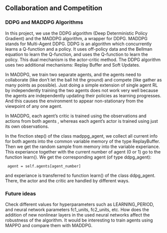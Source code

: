 ## Collaboration and Competition

### DDPG and MADDPG Algorithms
In this project, we use the DDPG algorithm (Deep Deterministic Policy Gradient) and the MADDPG algorithm,
a wrapper for DDPG. MADDPG stands for Multi-Agent DDPG. DDPG is an algorithm which concurrently learns
a Q-function and a policy. It uses off-policy data and the Bellman equation to learn the Q-function, and uses
the Q-function to learn the policy. This dual mechanism is the actor-critic method. The DDPG algorithm uses
two additional mechanisms: Replay Buffer and Soft Updates.

In MADDPG, we train two separate agents, and the agents need to collaborate (like don’t let the ball hit the ground)
and compete (like gather as many points as possible). Just doing a simple extension of single agent RL
by independently training the two agents does not work very well because the agents are independently updating
their policies as learning progresses. And this causes the environment to appear non-stationary from the viewpoint
of any one agent.

In MADDPG, each agent’s critic is trained using the observations and actions from both agents , whereas
each agent’s actor is trained using just its own observations.

In the finction step() of the class madppg_agent, we collect all current info for both agents into the common variable
memory of the type ReplayBuffer. Then we get the random sample from memory into the variable experiance.
This experiance together with the current number of agent (0 or 1) go to the function learn(). We get the corresponding
agent (of type ddpg_agent):

     agent = self.agents[agent_number]

and experiance is transferred to function learn() of the class ddpg_agent. There, the actor and the critic are handled by different ways.


### Future ideas

Check different values for hyperparameters such as LEARNING_PERIOD, and neural network parameters fc1_units, fc2_units, etc.
How does the addition of new nonlinear layers in the used neural networks affect the robustness of the algorithm.
It would be interesting to train agents using MAPPO and compare them with MADDPG.
